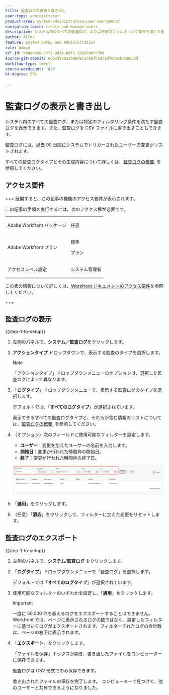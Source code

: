 ```yaml
---
title: 監査ログの表示と書き出し
user-type: administrator
product-area: system-administration;user-management
navigation-topic: create-and-manage-users
description: システム内のすべての監査ログ、または特定のフィルタリング条件を満たす監査ログを表示できます。監査ログはエクスポートすることもできます。監査ログには、過去 90 日間にシステムでトリガーされたユーザーの変更がリストされます。
author: Alina
feature: System Setup and Administration
role: Admin
exl-id: b04e8ba5-c3f2-4838-8df1-35e90de5c7bd
source-git-commit: 6d02397a15b0b06c3c60fb5d71dfeb3cb0b0a30d
workflow-type: tm+mt
source-wordcount: '426'
ht-degree: 55%

---
```


# 監査ログの表示と書き出し

<!--
**DON'T DELETE, DRAFT OR HIDE THIS ARTICLE. IT IS LINKED TO THE PRODUCT, THROUGH THE CONTEXT SENSITIVE HELP LINKS. **
-->

システム内のすべての監査ログ、または特定のフィルタリング条件を満たす監査ログを表示できます。また、監査ログを CSV ファイルに書き出すこともできます。

監査ログには、過去 90 日間にシステムでトリガーされたユーザーの変更がリストされます。

すべての監査ログタイプとその生成内容について詳しくは、[&#x200B; 監査ログの概要 &#x200B;](../../../administration-and-setup/add-users/create-and-manage-users/audit-logs.md) を参照してください。

## アクセス要件

+++ 展開すると、この記事の機能のアクセス要件が表示されます。

この記事の手順を実行するには、次のアクセス権が必要です。

<table style="table-layout:auto"> 
 <col> 
 <col> 
 <tbody> 
  <tr> 
   <td role="rowheader">Adobe Workfront パッケージ</td> 
   <td><p>任意</p></td> 
  </tr> 
  <tr> 
  <tr> 
   <td role="rowheader">Adobe Workfront プラン</td> 
   <td><p>標準</p>
       <p>プラン</p></td>
  </tr> 
  </tr> 
  <tr> 
   <td role="rowheader">アクセスレベル設定</td> 
   <td><p>システム管理者</p></td>
  </tr> 
 </tbody> 
</table>

この表の情報について詳しくは、[Workfront ドキュメントのアクセス要件](/help/quicksilver/administration-and-setup/add-users/access-levels-and-object-permissions/access-level-requirements-in-documentation.md)を参照してください。

+++

## 監査ログの表示

{{step-1-to-setup}}

1. 左側のパネルで、**システム／監査ログ**&#x200B;をクリックします。
1. **アクションタイプ** ドロップダウンで、表示する監査のタイプを選択します。

   >[!NOTE]
   >
   >「アクションタイプ」ドロップダウンメニューのオプションは、選択した監査ログによって異なります。

1. 「**ログタイプ**」ドロップダウンメニューで、表示する監査ログのタイプを選択します。

   デフォルトでは、「**すべてのログタイプ**」が選択されています。

   表示できるすべての監査ログタイプと、それらが含む情報のリストについては、[&#x200B; 監査ログの概要 &#x200B;](../../../administration-and-setup/add-users/create-and-manage-users/audit-logs.md) を参照してください。

1. （オプション）次のフィールドに使用可能なフィルターを設定します。

   * **ユーザー**：変更を加えたユーザーの名前を入力します。
   * **開始日**：変更が行われた時間枠の開始日。
   * **終了**：変更が行われた時間枠の終了日。

   ![監査ログ](assets/audit-logs.png)

1. 「**適用**」をクリックします。
1. （任意）「**消去**」をクリックして、フィルターに加えた変更をリセットします。

## 監査ログのエクスポート

{{step-1-to-setup}}

1. 左側のパネルで、**システム**/**監査ログ** をクリックします。

1. 「**ログタイプ**」ドロップダウンメニューで「監査ログ」を選択します。

   デフォルトでは「**すべてのログタイプ**」が選択されています。

1. 使用可能なフィルターのいずれかを設定し、「**適用**」をクリックします。

   >[!IMPORTANT]
   >
   >一度に 50,000 件を超えるログをエクスポートすることはできません。Workfront では、ページに表示されるログの数ではなく、設定したフィルターに基づいてログがエクスポートされます。フィルターされたログの合計数は、ページの右下に表示されます。

1. 「**エクスポート**」をクリックします。

   「ファイルを保存」ボックスが開き、書き出したファイルをコンピューターに保存できます。

   監査ログは CSV 形式でのみ保存できます。

   書き出されたファイルの保存を完了します。 コンピューターで見つけて、他のユーザーと共有できるようになりました。
